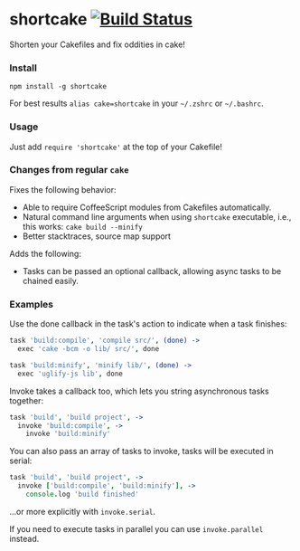 # shortcake [![Build Status](https://travis-ci.org/zeekay/shortcake.svg?branch=master)](https://travis-ci.org/zeekay/shortcake)
Shorten your Cakefiles and fix oddities in cake!

### Install
```
npm install -g shortcake
```

For best results `alias cake=shortcake` in your `~/.zshrc` or `~/.bashrc`.

### Usage
Just add `require 'shortcake'` at the top of your Cakefile!

### Changes from regular `cake`

Fixes the following behavior:

- Able to require CoffeeScript modules from Cakefiles automatically.
- Natural command line arguments when using `shortcake` executable, i.e., this
  works: `cake build --minify`
- Better stacktraces, source map support

Adds the following:
- Tasks can be passed an optional callback, allowing async tasks to be chained
  easily.

### Examples
Use the done callback in the task's action to indicate when a task finishes:
```coffee
task 'build:compile', 'compile src/', (done) ->
  exec 'cake -bcm -o lib/ src/', done

task 'build:minify', 'minify lib/', (done) ->
  exec 'uglify-js lib', done
```

Invoke takes a callback too, which lets you string asynchronous tasks together:
```coffee
task 'build', 'build project', ->
  invoke 'build:compile', ->
    invoke 'build:minify'
```

You can also pass an array of tasks to invoke, tasks will be executed in
serial:
```coffee
task 'build', 'build project', ->
  invoke ['build:compile', 'build:minify'], ->
    console.log 'build finished'
```
...or more explicitly with `invoke.serial`.

If you need to execute tasks in parallel you can use `invoke.parallel` instead.
